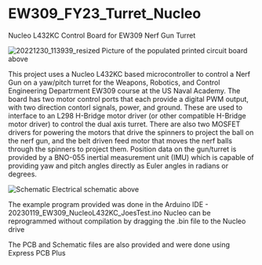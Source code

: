# EW309_FY23_Turret_Nucleo
Nucleo L432KC Control Board for EW309 Nerf Gun Turret

![20221230_113939_resized](https://user-images.githubusercontent.com/5246863/210094853-12e5ea91-9030-4626-8e50-d254bd821977.jpg)
Picture of the populated printed circuit board above

 This project uses a Nucleo L432KC based microcontroller to control a Nerf Gun on a yaw/pitch turret for the Weapons, Robotics, and Control Engineering Departrment EW309 course at the US Naval Academy.  The board has two motor control ports that each provide a digital PWM output, with two direction contorl signals, power, and ground.  These are used to interface to an L298 H-Bridge motor driver (or other compatible H-Bridge motor driver) to control the dual axis turret.  There are also two MOSFET drivers for powering the motors that drive the spinners to project the ball on the nerf gun, and the belt driven feed motor that moves the nerf balls through the spinners to project them.  Position data on the gun/turret is provided by a BNO-055 inertial measurement unit (IMU) which is capable of providing yaw and pitch angles directly as Euler angles in radians or degrees.
 
 ![Schematic](https://user-images.githubusercontent.com/5246863/210096393-63ad9af6-b74b-4e90-86b4-8053dc039929.PNG)
Electrical schematic above

  The example program provided was done in the Arduino IDE - 20230119_EW309_NucleoL432KC_JoesTest.ino
  Nucleo can be reprogrammed without compilation by dragging the .bin file to the Nucleo drive
  
  The PCB and Schematic files are also provided and were done using Express PCB Plus
  
